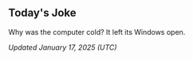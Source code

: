 ## Today's Joke
Why was the computer cold? It left its Windows open.

*Updated January 17, 2025 (UTC)*
